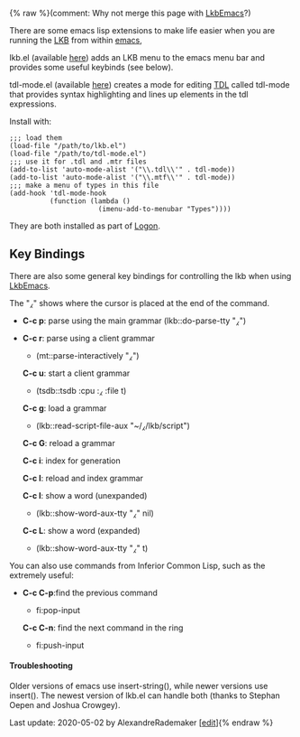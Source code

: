 {% raw %}(comment: Why not merge this page with [LkbEmacs](../LkbEmacs)?)

There are some emacs lisp extensions to make life easier when you are
running the [LKB](../LkbTop) from within [emacs](../LkbEmacs),

lkb.el (available
[here](http://svn.emmtee.net/trunk/lingo/lkb/src/lkb.el)) adds an LKB
menu to the emacs menu bar and provides some useful keybinds (see
below).

tdl-mode.el (available
[here](http://svn.emmtee.net/trunk/lingo/lkb/src/tdl-mode.el)) creates a
mode for editing [TDL](../TdlRfc) called tdl-mode that provides syntax
highlighting and lines up elements in the tdl expressions.

Install with:

    ;;; load them
    (load-file "/path/to/lkb.el")
    (load-file "/path/to/tdl-mode.el")
    ;;; use it for .tdl and .mtr files
    (add-to-list 'auto-mode-alist '("\\.tdl\\'" . tdl-mode))
    (add-to-list 'auto-mode-alist '("\\.mtf\\'" . tdl-mode))
    ;;; make a menu of types in this file
    (add-hook 'tdl-mode-hook
              (function (lambda ()
                          (imenu-add-to-menubar "Types"))))

They are both installed as part of [Logon](../LogonTop).

## Key Bindings

There are also some general key bindings for controlling the lkb when
using [LkbEmacs](../LkbEmacs).

The "⁁" shows where the cursor is placed at the end of the command.

- **C-c p**: parse using the main grammar (lkb::do-parse-tty "⁁")

<!-- -->


- **C-c r**: parse using a client grammar
  
  - (mt::parse-interactively "⁁")
  
  **C-c u**: start a client grammar
  
  - (tsdb::tsdb :cpu :⁁ :file t)
  
  **C-c g**: load a grammar
  
  - (lkb::read-script-file-aux "\~/⁁/lkb/script")
  
  **C-c G**: reload a grammar
  
  **C-c i**: index for generation
  
  **C-c I**: reload and index grammar
  
  **C-c l**: show a word (unexpanded)
  
  - (lkb::show-word-aux-tty "⁁" nil)
  
  **C-c L**: show a word (expanded)
  
  - (lkb::show-word-aux-tty "⁁" t)

You can also use commands from Inferior Common Lisp, such as the
extremely useful:

- **C-c C-p**:find the previous command
  
  - fi:pop-input
  
  **C-c C-n**: find the next command in the ring
  
  - fi:push-input

#### Troubleshooting

Older versions of emacs use insert-string(), while newer versions use
insert(). The newest version of lkb.el can handle both (thanks to
Stephan Oepen and Joshua Crowgey).

Last update: 2020-05-02 by AlexandreRademaker [[edit](https://github.com/delph-in/docs/wiki/LkbMode/_edit)]{% endraw %}